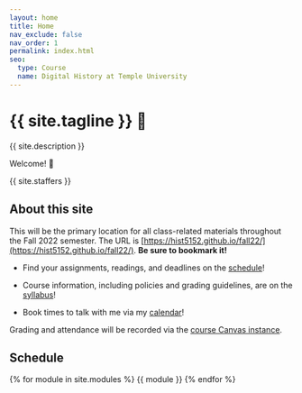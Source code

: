 ```yaml
---
layout: home
title: Home
nav_exclude: false
nav_order: 1
permalink: index.html
seo:
  type: Course
  name: Digital History at Temple University
---
```


# {{ site.tagline }} 💾
 {{ site.description }}


Welcome! 👋

{{ site.staffers }}

## About this site
This will be the primary location for all class-related materials throughout the Fall 2022 semester. The URL is [https://hist5152.github.io/fall22/](https://hist5152.github.io/fall22/). **Be sure to bookmark it!** 

- Find your assignments, readings, and deadlines on the [schedule](/fall22/schedule)!

- Course information, including policies and grading guidelines, are on the [syllabus](/fall22/syllabus)!

- Book times to talk with me via my [calendar](https://outlook.office.com/bookwithme/user/d08776f14406497083a3078045380be8@temple.edu?anonymous&ep=plink)!


Grading and attendance will be recorded via the [course Canvas instance](https://templeu.instructure.com/courses/119096).

## Schedule
{% for module in site.modules %} {{ module }} {% endfor %}
